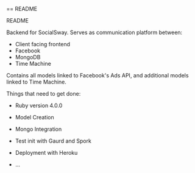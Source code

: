 == README

README

Backend for SocialSway. Serves as communication platform between:

- Client facing frontend
- Facebook
- MongoDB
- Time Machine

Contains all models linked to Facebook's Ads API, and additional models linked to Time Machine.

Things that need to get done:

* Ruby version 4.0.0

* Model Creation

* Mongo Integration

* Test init with Gaurd and Spork

* Deployment with Heroku

* ...
